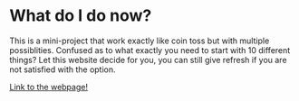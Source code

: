 # What do I do now?

This is a mini-project that work exactly like coin toss but with multiple possiblities. Confused as to what exactly you need to start with 10 different things? Let this website decide for you, you can still give refresh if you are not satisfied with the option.


[Link to the webpage!](https://link-url-here.org)
